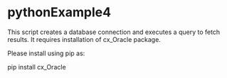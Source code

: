 # pythonExample4
This script creates a database connection and executes a query to fetch results. It requires installation of cx_Oracle package.

Please install using pip as:

pip install cx_Oracle
